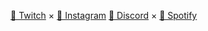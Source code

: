 [🍙 Twitch](twitch.tv/sadnessmilkshake) × [🌊 Instagram](instagram.com/sadnessmilkshake)
[🌸 Discord](https://discord.gg/Yx3gEJk) × [🧶 Spotify](https://open.spotify.com/playlist/1XigfX1SomVsVaRlarYykR?si=2cac1b629b784782)
